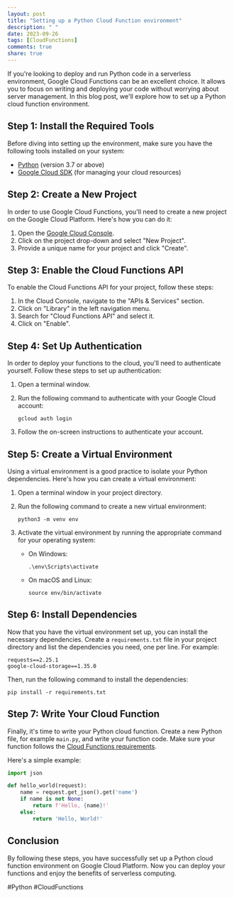 ```yaml
---
layout: post
title: "Setting up a Python Cloud Function environment"
description: " "
date: 2023-09-26
tags: [CloudFunctions]
comments: true
share: true
---
```


If you're looking to deploy and run Python code in a serverless environment, Google Cloud Functions can be an excellent choice. It allows you to focus on writing and deploying your code without worrying about server management. In this blog post, we'll explore how to set up a Python cloud function environment.

## Step 1: Install the Required Tools

Before diving into setting up the environment, make sure you have the following tools installed on your system:

- [Python](https://www.python.org/) (version 3.7 or above)
- [Google Cloud SDK](https://cloud.google.com/sdk/docs/install) (for managing your cloud resources)

## Step 2: Create a New Project

In order to use Google Cloud Functions, you'll need to create a new project on the Google Cloud Platform. Here's how you can do it:

1. Open the [Google Cloud Console](https://console.cloud.google.com/).
2. Click on the project drop-down and select "New Project".
3. Provide a unique name for your project and click "Create".

## Step 3: Enable the Cloud Functions API

To enable the Cloud Functions API for your project, follow these steps:

1. In the Cloud Console, navigate to the "APIs & Services" section.
2. Click on "Library" in the left navigation menu.
3. Search for "Cloud Functions API" and select it.
4. Click on "Enable".

## Step 4: Set Up Authentication

In order to deploy your functions to the cloud, you'll need to authenticate yourself. Follow these steps to set up authentication:

1. Open a terminal window.
2. Run the following command to authenticate with your Google Cloud account:

   ```
   gcloud auth login
   ```

3. Follow the on-screen instructions to authenticate your account.

## Step 5: Create a Virtual Environment

Using a virtual environment is a good practice to isolate your Python dependencies. Here's how you can create a virtual environment:

1. Open a terminal window in your project directory.
2. Run the following command to create a new virtual environment:

   ```
   python3 -m venv env
   ```

3. Activate the virtual environment by running the appropriate command for your operating system:

   - On Windows:
     ```
     .\env\Scripts\activate
     ```

   - On macOS and Linux:
     ```
     source env/bin/activate
     ```

## Step 6: Install Dependencies

Now that you have the virtual environment set up, you can install the necessary dependencies. Create a `requirements.txt` file in your project directory and list the dependencies you need, one per line. For example:

```
requests==2.25.1
google-cloud-storage==1.35.0
```

Then, run the following command to install the dependencies:

```
pip install -r requirements.txt
```

## Step 7: Write Your Cloud Function

Finally, it's time to write your Python cloud function. Create a new Python file, for example `main.py`, and write your function code. Make sure your function follows the [Cloud Functions requirements](https://cloud.google.com/functions/docs/writing).

Here's a simple example:

```python
import json

def hello_world(request):
    name = request.get_json().get('name')
    if name is not None:
        return f'Hello, {name}!'
    else:
        return 'Hello, World!'
```

## Conclusion

By following these steps, you have successfully set up a Python cloud function environment on Google Cloud Platform. Now you can deploy your functions and enjoy the benefits of serverless computing.

#Python #CloudFunctions